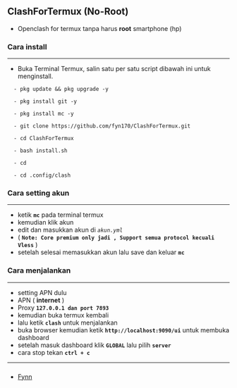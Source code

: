 ## ClashForTermux (No-Root)
- Openclash for termux tanpa harus **root** smartphone (hp)

### Cara install
---
- Buka Terminal Termux, salin satu per satu script dibawah ini untuk menginstall.

```
  - pkg update && pkg upgrade -y

  - pkg install git -y

  - pkg install mc -y

  - git clone https://github.com/fyn170/ClashForTermux.git

  - cd ClashForTermux

  - bash install.sh
 
  - cd
  
  - cd .config/clash
```
### Cara setting akun
---
- ketik **``mc``** pada terminal termux
- kemudian klik akun
- edit dan masukkan akun di *``akun.yml``*
- ( **``Note: Core premium only jadi , Support semua protocol kecuali Vless``** )
- setelah selesai memasukkan akun lalu save dan keluar **``mc``**

### Cara menjalankan
---
- setting APN dulu
- APN ( **internet** )
- Proxy **``127.0.0.1 dan port 7893``**
- kemudian buka termux kembali
- lalu ketik **```clash```** untuk menjalankan
- buka browser kemudian ketik **``` http://localhost:9090/ui ```** untuk membuka dashboard
- setelah masuk dashboard klik **``GLOBAL``** lalu pilih **``server``**
- cara stop tekan **``ctrl + c``**
---
###
- [Fynn](https://github.com/fyn170/ClashForTermux)